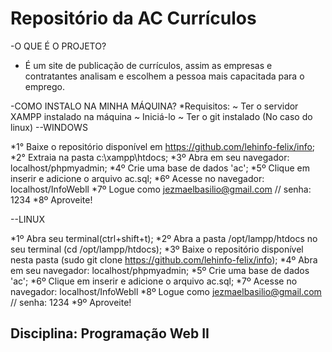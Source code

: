 # Repositório da AC Currículos

-O QUE É O PROJETO?
  * É um site de publicação de currículos, assim as empresas e contratantes analisam e escolhem a pessoa mais capacitada para o emprego.
 
-COMO INSTALO NA MINHA MÁQUINA?
*Requisitos:
              ~ Ter o servidor XAMPP instalado na máquina
              ~ Iniciá-lo
              ~ Ter o git instalado (No caso do linux)
--WINDOWS

  *1° Baixe o repositório disponível em https://github.com/lehinfo-felix/info;
  *2° Extraia na pasta c:\\xampp\htdocs;
  *3º Abra em seu navegador: localhost/phpmyadmin;
  *4º Crie uma base de dados 'ac';
  *5º Clique em inserir e adicione o arquivo ac.sql;
  *6º Acesse no navegador: localhost/InfoWebll
  *7º Logue como jezmaelbasilio@gmail.com // senha: 1234
  *8º Aproveite!
  
--LINUX
     
  *1º Abra seu terminal(ctrl+shift+t);
  *2º Abra a pasta /opt/lampp/htdocs no seu terminal (cd /opt/lampp/htdocs);
  *3º Baixe o repositório disponível nesta pasta (sudo git clone https://github.com/lehinfo-felix/info);
  *4º Abra em seu navegador: localhost/phpmyadmin;
  *5º Crie uma base de dados 'ac';
  *6º Clique em inserir e adicione o arquivo ac.sql;
  *7º Acesse no navegador: localhost/InfoWebll
  *8º Logue como jezmaelbasilio@gmail.com // senha: 1234
  *9º Aproveite!
  
## Disciplina: Programação Web II
